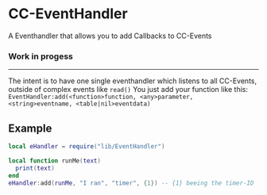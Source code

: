 # CC-EventHandler
A Eventhandler that allows you to add Callbacks to CC-Events

### Work in progess
---
The intent is to have one single eventhandler which listens to all CC-Events, outside of complex events like `read()`
You just add your function like this:
`EventHandler:add(<function>function, <any>parameter, <string>eventname, <table|nil>eventdata)`

## Example
```lua
local eHandler = require("lib/EventHandler")

local function runMe(text)
  print(text)
end
eHandler:add(runMe, "I ran", "timer", {1}) -- {1} beeing the timer-ID
```
